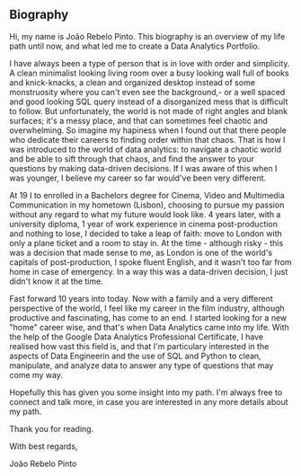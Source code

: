 ## Biography
Hi, my name is João Rebelo Pinto. This biography is an overview of my life path until now, and what led me to create a Data Analytics Portfolio.

I have always been a type of person that is in love with order and simplicity. A clean minimalist looking living room over a busy looking wall full of books and knick-knacks, a clean and organized desktop instead of some monstruosity where you can't even see the background,- or a well spaced and good looking SQL query instead of a disorganized mess that is difficult to follow. But unfortunately, the world is not made of right angles and blank surfaces; it's a messy place, and that can sometimes feel chaotic and overwhelming. So imagine my hapiness when I found out that there people who dedicate their careers to finding order within that chaos. That is how I was introduced to the world of data analytics: to navigate a chaotic world and be able to sift through that chaos, and find the answer to your questions by making data-driven decisions. If I was aware of this when I was younger, I believe my career so far would've been very different.

At 19 I to enrolled in a Bachelors degree for Cinema, Video and Multimedia Communication in my hometown (Lisbon), choosing to pursue my passion without any regard to what my future would look like. 4 years later, with a university diploma, 1 year of work experience in cinema post-production and nothing to lose, I decided to take a leap of faith: move to London with only a plane ticket and a room to stay in. At the time - although risky - this was a decision that made sense to me, as London is one of the world's capitals of post-production, I spoke fluent English, and it wasn't too far from home in case of emergency. In a way this was a data-driven decision, I just didn't know it at the time.

Fast forward 10 years into today. Now with a family and a very different perspective of the world, I feel like my career in the film industry, although productive and fascinating, has come to an end. I started looking for a new "home" career wise, and that's when Data Analytics came into my life. With the help of the Google Data Analytics Professional Certificate, I have realised how vast this field is, and that I'm particulary interested in the aspects of Data Engineerin and the use of SQL and Python to clean, manipulate, and analyze data to answer any type of questions that may come my way.

Hopefully this has given you some insight into my path. I'm always free to connect and talk more, in case you are interested in any more details about my path.

Thank you for reading.

  
With best regards,

João Rebelo Pinto
